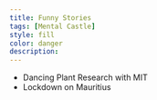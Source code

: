 ```yaml
---
title: Funny Stories
tags: [Mental Castle]
style: fill
color: danger
description: 
---
```


- Dancing Plant Research with MIT
- Lockdown on Mauritius
